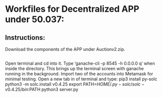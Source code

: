 # Workfiles for Decentralized APP under 50.037:
## Instructions:
Download the components of the APP under Auctionv2.zip. 

##
Open terminal and cd into it. 
Type ‘ganache-cli -p 8545 -h 0.0.0.0 q’ when inside the directory. This brings up the terminal screen with ganache running in the background. Import two of the accounts into Metamask for minimal testing.
Open a new tab in of terminal and type:
pip3 install py-solc
python3 -m solc.install v0.4.25
export PATH=$HOME/.py-solc/solc-v0.4.25/bin:$PATH
python3 server.py
